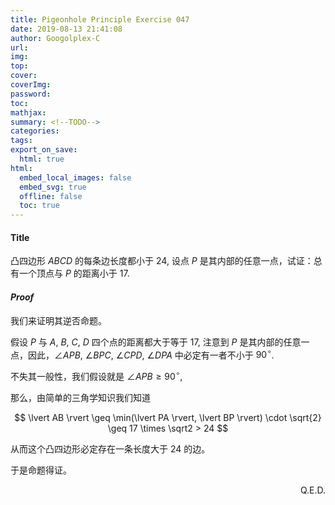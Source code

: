 ```yaml
---
title: Pigeonhole Principle Exercise 047
date: 2019-08-13 21:41:08
author: Googolplex-C
url: 
img: 
top: 
cover: 
coverImg: 
password: 
toc: 
mathjax: 
summary: <!--TODO-->
categories: 
tags:
export_on_save:
  html: true
html:
  embed_local_images: false
  embed_svg: true
  offline: false
  toc: true
---
```


#### Title
凸四边形 $ABCD$ 的每条边长度都小于 $24$, 设点 $P$ 是其内部的任意一点，试证：总有一个顶点与 $P$ 的距离小于 $17$.

#### *Proof*
我们来证明其逆否命题。

假设 $P$ 与 $A$, $B$, $C$, $D$ 四个点的距离都大于等于 $17$, 注意到 $P$ 是其内部的任意一点，因此，$\angle APB$, $\angle BPC$, $\angle CPD$, $\angle DPA$ 中必定有一者不小于 $90^\circ$.

不失其一般性，我们假设就是 $\angle APB \geq 90^\circ$,

那么，由简单的三角学知识我们知道

$$
\lvert AB \rvert \geq \min(\lvert PA \rvert, \lvert BP \rvert) \cdot \sqrt{2} \geq 17 \times \sqrt2 > 24
$$

从而这个凸四边形必定存在一条长度大于 $24$ 的边。

于是命题得证。

<p align="right">Q.E.D.</p>
